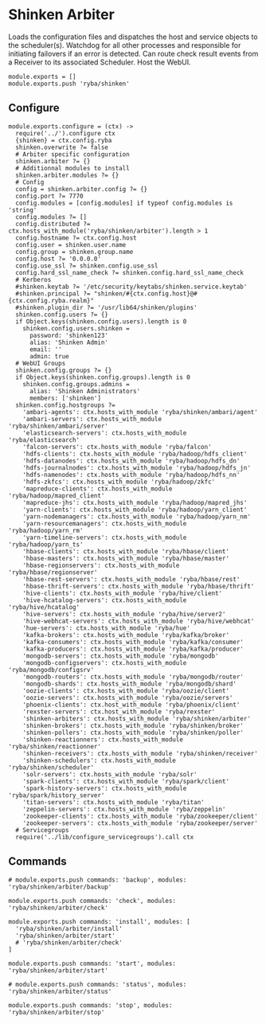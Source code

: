 
# Shinken Arbiter

Loads the configuration files and dispatches the host and service objects to the
scheduler(s). Watchdog for all other processes and responsible for initiating
failovers if an error is detected. Can route check result events from a Receiver
to its associated Scheduler. Host the WebUI.

    module.exports = []
    module.exports.push 'ryba/shinken'

## Configure

    module.exports.configure = (ctx) ->
      require('../').configure ctx
      {shinken} = ctx.config.ryba
      shinken.overwrite ?= false
      # Arbiter specific configuration
      shinken.arbiter ?= {}
      # Additionnal modules to install
      shinken.arbiter.modules ?= {}
      # Config
      config = shinken.arbiter.config ?= {}
      config.port ?= 7770
      config.modules = [config.modules] if typeof config.modules is 'string'
      config.modules ?= []
      config.distributed ?= ctx.hosts_with_module('ryba/shinken/arbiter').length > 1
      config.hostname ?= ctx.config.host
      config.user = shinken.user.name
      config.group = shinken.group.name
      config.host ?= '0.0.0.0'
      config.use_ssl ?= shinken.config.use_ssl
      config.hard_ssl_name_check ?= shinken.config.hard_ssl_name_check
      # Kerberos
      #shinken.keytab ?= '/etc/security/keytabs/shinken.service.keytab'
      #shinken.principal ?= "shinken/#{ctx.config.host}@#{ctx.config.ryba.realm}"
      #shinken.plugin_dir ?= '/usr/lib64/shinken/plugins'
      shinken.config.users ?= {}
      if Object.keys(shinken.config.users).length is 0
        shinken.config.users.shinken =
          password: 'shinken123'
          alias: 'Shinken Admin'
          email: ''
          admin: true
      # WebUI Groups
      shinken.config.groups ?= {}
      if Object.keys(shinken.config.groups).length is 0
        shinken.config.groups.admins =
          alias: 'Shinken Administrators'
          members: ['shinken']
      shinken.config.hostgroups ?=
        'ambari-agents': ctx.hosts_with_module 'ryba/shinken/ambari/agent'
        'ambari-servers': ctx.hosts_with_module 'ryba/shinken/ambari/server'
        'elasticsearch-servers': ctx.hosts_with_module 'ryba/elasticsearch'
        'falcon-servers': ctx.hosts_with_module 'ryba/falcon'
        'hdfs-clients': ctx.hosts_with_module 'ryba/hadoop/hdfs_client'
        'hdfs-datanodes': ctx.hosts_with_module 'ryba/hadoop/hdfs_dn'
        'hdfs-journalnodes': ctx.hosts_with_module 'ryba/hadoop/hdfs_jn'
        'hdfs-namenodes': ctx.hosts_with_module 'ryba/hadoop/hdfs_nn'
        'hdfs-zkfcs': ctx.hosts_with_module 'ryba/hadoop/zkfc'
        'mapreduce-clients': ctx.hosts_with_module 'ryba/hadoop/mapred_client'
        'mapreduce-jhs': ctx.hosts_with_module 'ryba/hadoop/mapred_jhs'
        'yarn-clients': ctx.hosts_with_module 'ryba/hadoop/yarn_client'
        'yarn-nodemanagers': ctx.hosts_with_module 'ryba/hadoop/yarn_nm'
        'yarn-resourcemanagers': ctx.hosts_with_module 'ryba/hadoop/yarn_rm'
        'yarn-timeline-servers': ctx.hosts_with_module 'ryba/hadoop/yarn_ts'
        'hbase-clients': ctx.hosts_with_module 'ryba/hbase/client'
        'hbase-masters': ctx.hosts_with_module 'ryba/hbase/master'
        'hbase-regionservers': ctx.hosts_with_module 'ryba/hbase/regionserver'
        'hbase-rest-servers': ctx.hosts_with_module 'ryba/hbase/rest'
        'hbase-thrift-servers': ctx.hosts_with_module 'ryba/hbase/thrift'
        'hive-clients': ctx.hosts_with_module 'ryba/hive/client'
        'hive-hcatalog-servers': ctx.hosts_with_module 'ryba/hive/hcatalog'
        'hive-servers': ctx.hosts_with_module 'ryba/hive/server2'
        'hive-webhcat-servers': ctx.hosts_with_module 'ryba/hive/webhcat'
        'hue-servers': ctx.hosts_with_module 'ryba/hue'
        'kafka-brokers': ctx.hosts_with_module 'ryba/kafka/broker'
        'kafka-consumers': ctx.hosts_with_module 'ryba/kafka/consumer'
        'kafka-producers': ctx.hosts_with_module 'ryba/kafka/producer'
        'mongodb-servers': ctx.hosts_with_module 'ryba/mongodb'
        'mongodb-configservers': ctx.hosts_with_module 'ryba/mongodb/configsrv'
        'mongodb-routers': ctx.hosts_with_module 'ryba/mongodb/router'
        'mongodb-shards': ctx.hosts_with_module 'ryba/mongodb/shard'
        'oozie-clients': ctx.hosts_with_module 'ryba/oozie/client'
        'oozie-servers': ctx.hosts_with_module 'ryba/oozie/servers'
        'phoenix-clients': ctx.host_with_module 'ryba/phoenix/client'
        'rexster-servers': ctx.host_with_module 'ryba/rexster'
        'shinken-arbiters': ctx.hosts_with_module 'ryba/shinken/arbiter'
        'shinken-brokers': ctx.hosts_with_module 'ryba/shinken/broker'
        'shinken-pollers': ctx.hosts_with_module 'ryba/shinken/poller'
        'shinken-reactionners': ctx.hosts_with_module 'ryba/shinken/reactionner'
        'shinken-receivers': ctx.hosts_with_module 'ryba/shinken/receiver'
        'shinken-schedulers': ctx.hosts_with_module 'ryba/shinken/scheduler'
        'solr-servers': ctx.hosts_with_module 'ryba/solr'
        'spark-clients': ctx.hosts_with_module 'ryba/spark/client'
        'spark-history-servers': ctx.hosts_with_module 'ryba/spark/history_server'
        'titan-servers': ctx.hosts_with_module 'ryba/titan'
        'zeppelin-servers': ctx.hosts_with_module 'ryba/zeppelin'
        'zookeeper-clients': ctx.hosts_with_module 'ryba/zookeeper/client'
        'zookeeper-servers': ctx.hosts_with_module 'ryba/zookeeper/server'
      # Servicegroups
      require('../lib/configure_servicegroups').call ctx

## Commands

    # module.exports.push commands: 'backup', modules: 'ryba/shinken/arbiter/backup'

    module.exports.push commands: 'check', modules: 'ryba/shinken/arbiter/check'

    module.exports.push commands: 'install', modules: [
      'ryba/shinken/arbiter/install'
      'ryba/shinken/arbiter/start'
      # 'ryba/shinken/arbiter/check'
    ]

    module.exports.push commands: 'start', modules: 'ryba/shinken/arbiter/start'

    # module.exports.push commands: 'status', modules: 'ryba/shinken/arbiter/status'

    module.exports.push commands: 'stop', modules: 'ryba/shinken/arbiter/stop'

